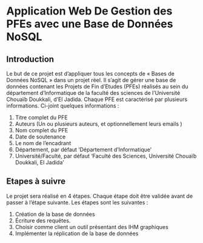 # Application Web De Gestion des PFEs avec une Base de Données NoSQL
## Introduction
Le but de ce projet est d’appliquer tous les concepts de « Bases de Données NoSQL » dans un projet réel. Il s’agit de gérer une base de données contenant les Projets de Fin d’Etudes (PFEs) réalisés au sein du département d’Informatique de la faculté des sciences de l’Université Chouaïb Doukkali, d’El Jadida.
Chaque PFE est caractérisé par plusieurs informations. Ci-joint quelques informations :
1.	Titre complet du PFE
2.	Auteurs (Un ou plusieurs auteurs, et optionnellement leurs emails )
3.	Nom complet du PFE
4.	Date de soutenance
5.	Le nom de l’encadrant
6.	Département, par défaut ‘Département d’Informatique’
7.	Université/Faculté, par défaut ‘Faculté des Sciences, Université Chouaïb Doukkali, El Jadida’

## Etapes à suivre
Le projet sera réalisé en 4 étapes. Chaque étape doit être validée avant de passer à l’étape suivante. Les étapes sont les suivantes :
1.	Création de la base de données
2.	Écriture des requêtes. 
3.	Choisir comme client un outil présentant des IHM graphiques
4.	Implémenter la réplication de la base de données
